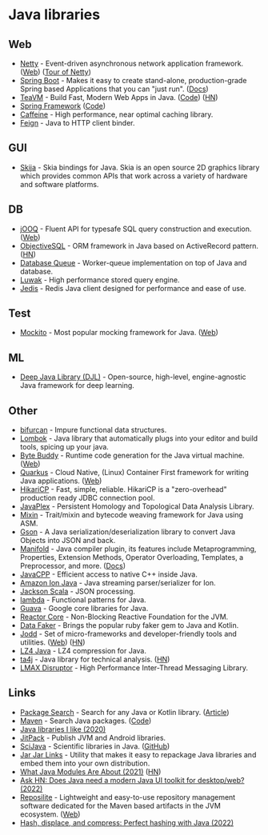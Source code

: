 # Java libraries

## Web

- [Netty](https://github.com/netty/netty) - Event-driven asynchronous network application framework. ([Web](https://netty.io/)) ([Tour of Netty](https://medium.com/geekculture/a-tour-of-netty-5020ecee5494))
- [Spring Boot](https://github.com/spring-projects/spring-boot) - Makes it easy to create stand-alone, production-grade Spring based Applications that you can "just run". ([Docs](https://spring.io/projects/spring-boot))
- [TeaVM](http://teavm.org/) - Build Fast, Modern Web Apps in Java. ([Code](https://github.com/konsoletyper/teavm)) ([HN](https://news.ycombinator.com/item?id=25978053))
- [Spring Framework](https://spring.io/projects/spring-framework) ([Code](https://github.com/spring-projects/spring-framework))
- [Caffeine](https://github.com/ben-manes/caffeine) - High performance, near optimal caching library.
- [Feign](https://github.com/OpenFeign/feign) - Java to HTTP client binder.

## GUI

- [Skija](https://github.com/JetBrains/skija) - Skia bindings for Java. Skia is an open source 2D graphics library which provides common APIs that work across a variety of hardware and software platforms.

## DB

- [jOOQ](https://github.com/jOOQ/jOOQ) - Fluent API for typesafe SQL query construction and execution. ([Web](https://www.jooq.org/))
- [ObjectiveSQL](https://github.com/braisdom/ObjectiveSql) - ORM framework in Java based on ActiveRecord pattern. ([HN](https://news.ycombinator.com/item?id=25170053))
- [Database Queue](https://github.com/yoomoney/db-queue) - Worker-queue implementation on top of Java and database.
- [Luwak](https://github.com/flaxsearch/luwak) - High performance stored query engine.
- [Jedis](https://github.com/redis/jedis) - Redis Java client designed for performance and ease of use.

## Test

- [Mockito](https://github.com/mockito/mockito) - Most popular mocking framework for Java. ([Web](https://site.mockito.org/))

## ML

- [Deep Java Library (DJL)](https://github.com/deepjavalibrary/djl) - Open-source, high-level, engine-agnostic Java framework for deep learning.

## Other

- [bifurcan](https://github.com/lacuna/bifurcan) - Impure functional data structures.
- [Lombok](https://github.com/rzwitserloot/lombok) - Java library that automatically plugs into your editor and build tools, spicing up your java.
- [Byte Buddy](https://github.com/raphw/byte-buddy) - Runtime code generation for the Java virtual machine. ([Web](https://bytebuddy.net/#/))
- [Quarkus](https://github.com/quarkusio/quarkus) - Cloud Native, (Linux) Container First framework for writing Java applications. ([Web](https://quarkus.io/))
- [HikariCP](https://github.com/brettwooldridge/HikariCP) - Fast, simple, reliable. HikariCP is a "zero-overhead" production ready JDBC connection pool.
- [JavaPlex](https://github.com/appliedtopology/javaplex) - Persistent Homology and Topological Data Analysis Library.
- [Mixin](https://github.com/SpongePowered/Mixin) - Trait/mixin and bytecode weaving framework for Java using ASM.
- [Gson](https://github.com/google/gson) - A Java serialization/deserialization library to convert Java Objects into JSON and back.
- [Manifold](https://github.com/manifold-systems/manifold) - Java compiler plugin, its features include Metaprogramming, Properties, Extension Methods, Operator Overloading, Templates, a Preprocessor, and more. ([Docs](http://manifold.systems/))
- [JavaCPP](https://github.com/bytedeco/javacpp) - Efficient access to native C++ inside Java.
- [Amazon Ion Java](https://github.com/amzn/ion-java) - Java streaming parser/serializer for Ion.
- [Jackson Scala](https://github.com/FasterXML/jackson-module-scala) - JSON processing.
- [lambda](https://github.com/palatable/lambda) - Functional patterns for Java.
- [Guava](https://github.com/google/guava) - Google core libraries for Java.
- [Reactor Core](https://github.com/reactor/reactor-core) - Non-Blocking Reactive Foundation for the JVM.
- [Data Faker](https://github.com/datafaker-net/datafaker) - Brings the popular ruby faker gem to Java and Kotlin.
- [Jodd](https://github.com/oblac/jodd) - Set of micro-frameworks and developer-friendly tools and utilities. ([Web](https://jodd.org/)) ([HN](https://news.ycombinator.com/item?id=29971182))
- [LZ4 Java](https://github.com/lz4/lz4-java) - LZ4 compression for Java.
- [ta4j](https://github.com/ta4j/ta4j) - Java library for technical analysis. ([HN](https://news.ycombinator.com/item?id=30408321))
- [LMAX Disruptor](https://github.com/LMAX-Exchange/disruptor) - High Performance Inter-Thread Messaging Library.

## Links

- [Package Search](https://package-search.jetbrains.com/) - Search for any Java or Kotlin library. ([Article](https://blog.jetbrains.com/idea/2020/04/package-search-on-the-web))
- [Maven](https://search.maven.org/) - Search Java packages. ([Code](https://github.com/sonatype-nexus-community/search-maven-org/))
- [Java libraries I like (2020)](https://sizovs.net/2020/11/24/java-libraries-i-like/)
- [JitPack](https://jitpack.io/) - Publish JVM and Android libraries.
- [SciJava](https://scijava.org/) - Scientific libraries in Java. ([GitHub](https://github.com/scijava))
- [Jar Jar Links](https://github.com/shevek/jarjar) - Utility that makes it easy to repackage Java libraries and embed them into your own distribution.
- [What Java Modules Are About (2021)](https://inside.java/2021/09/10/what-are-modules-about/) ([HN](https://news.ycombinator.com/item?id=28489881))
- [Ask HN: Does Java need a modern Java UI toolkit for desktop/web? (2022)](https://news.ycombinator.com/item?id=30789337)
- [Reposilite](https://github.com/dzikoysk/reposilite) - Lightweight and easy-to-use repository management software dedicated for the Maven based artifacts in the JVM ecosystem. ([Web](https://reposilite.com/))
- [Hash, displace, and compress: Perfect hashing with Java (2022)](https://www.andreinc.net/2022/03/15/perfect-hashing-with-java)